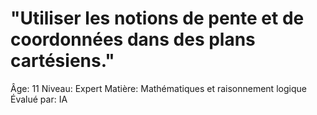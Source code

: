 # "Utiliser les notions de pente et de coordonnées dans des plans cartésiens."

Âge: 11
Niveau: Expert
Matière: Mathématiques et raisonnement logique
Évalué par: IA